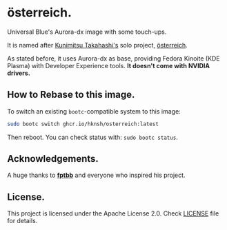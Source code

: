 # österreich.

Universal Blue's Aurora-dx image with some touch-ups.

It is named after [Kunimitsu Takahashi's](https://x.com/isadora_duncan_) solo project, [österreich](https://soundcloud.com/onlyifyoucallme).

As stated before, it uses Aurora-dx as base, providing Fedora Kinoite (KDE Plasma) with Developer Experience tools. **It doesn't come with NVIDIA drivers.**

## How to Rebase to this image.

To switch an existing `bootc`-compatible system to this image:
```bash
sudo bootc switch ghcr.io/hknsh/osterreich:latest
```

Then reboot. You can check status with: `sudo bootc status`.

## Acknowledgements.

A huge thanks to [**fptbb**](https://github.com/fptbb/fp-os) and everyone who inspired his project. 

## License.

This project is licensed under the Apache License 2.0. Check [LICENSE](LICENSE) file for details.